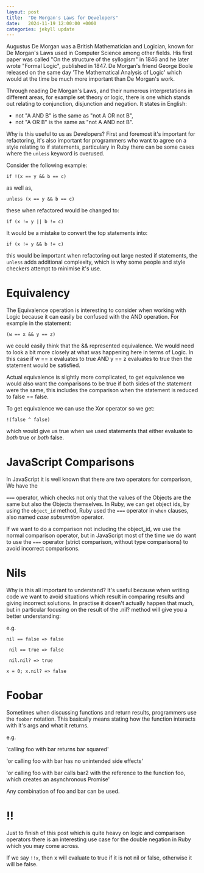 ```yaml
---
layout: post
title:  "De Morgan's Laws for Developers"
date:   2024-11-19 12:00:00 +0000
categories: jekyll update
---
```


Augustus De Morgan was a British Mathematician and Logician, known for De Morgan's Laws used in Computer Science among other fields. His first paper was called "On the structure of the syllogism" in 1846 and he later wrote "Formal Logic", published in 1847. De Morgan's friend George Boole released on the same day 'The Mathematical Analysis of Logic' which would at the time be much more important than De Morgan's work.

Through reading De Morgan's Laws, and their numerous interpretations in different areas, for example set theory or logic, there is one which stands out relating to conjunction, disjunction and negation. It states in English:

 * not "A AND B" is the same as "not A OR not B",
 * not "A OR B" is the same as "not A AND not B".

Why is this useful to us as Developers? First and foremost it's important for refactoring, it's also important for programmers who want to agree on a style relating to if statements, particulary in Ruby there can be some cases where the `unless` keyword is overused.

Consider the following example:

`if !(x == y && b == c)`

as well as,

`unless (x == y && b == c)`

these when refactored would be changed to:

`if (x != y || b != c)`

It would be a mistake to convert the top statements into:

`if (x != y && b != c)`

this would be important when refactoring out large nested if statements, the `unless` adds additional complexity, which is why some people and style checkers attempt to minimise it's use.

# Equivalency

The Equivalence operation is interesting to consider when working with Logic because it can easily be confused with the AND operation. For example in the statement:

`(w == x && y == z)`

we could easily think that the && represented equivalence. We would need to look a bit more closely at what was happening here in terms of Logic. In this case if w == x evaluates to true AND y == z evaluates to true then the statement would be satisfied. 

Actual equivalence is slightly more complicated, to get equivalence we would also want the comparisons 
to be true if both sides of the statement were the same, this includes the comparison when the statement is reduced to false == false.

To get equivalence we can use the Xor operator so we get:

`!(false ^ false)`

which would give us true when we used statements that either evaluate to *both* true or *both* false.

# JavaScript Comparisons

In JavaScript it is well known that there are two operators for comparison, We have the 

`===` operator, which checks not only that the values of the Objects are the same but also the Objects themselves. In Ruby, we can get object ids, by using the `object_id` method, Ruby used the `===` operator in `when` clauses, also named *case subsumtion* operator.

If we want to do a comparison not including the object_id, we use the normal comparison operator, but in JavaScript most of the time we do want to use the `===` operator (strict comparison, without type comparisons) to avoid incorrect comparisons.

# Nils

Why is this all important to understand? It's useful because when writing code we want to avoid situations which result in comparing results and giving incorrect solutions. In practise it dosen't actually happen that much, but in particular focusing on the result of the .nil? method will give you a better understanding:

e.g. 

``` nil == false => false ```

``` nil == true => false```

``` nil.nil? => true```

``` x = 0; x.nil? => false ```

# Foobar

Sometimes when discussing functions and return results, programmers use the `foobar` notation. This basically means stating how the function interacts with it's args and what it returns.

e.g. 

'calling foo with bar returns bar squared'

'or calling foo with bar has no unintended side effects'

'or calling foo with bar calls bar2 with the reference to the function foo, which creates an asynchronous Promise'

Any combination of foo and bar can be used.

# !!

Just to finish of this post which is quite heavy on logic and comparison operators there is an interesting use case for the double negation in Ruby which you may come across. 

If we say `!!x`, then x will evaluate to true if it is not nil or false, otherwise it will be false.